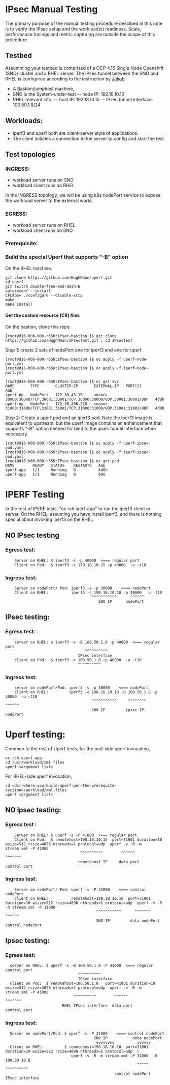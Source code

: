 # IPsec Manual Testing

The primary purpose of the manual testing procedure descibed in this note is to verify the IPsec setup and the workload(s) readiness. Scale, performance tunings and metric capturing are outside the scope of this procedure.

## Testbed

Assumming your testbed is comprised of a OCP 4.15 Single Node Openshift (SNO) cluster and a RHEL server. 
The IPsec tunnel between the SNO and RHEL is configured according to the instruction by [Jakob](https://github.com/jakobmoellerdev/north-south-ipsec-openshift-poc/tree/main/4.15)

- A Bastion/jumphost machine,
- SNO is the System-under-test
-- node IP: 192.18.10.10
- RHEL relevant info:
-- host IP: 192.18.10.15
-- IPsec tunnel interface: 100.50.1.8/24


## Workloads:
- iperf3 and uperf both are client-server style of applications.
- The client initiates a connection to the server to config and start the test.

## Test topologies
 ### INGRESS:
- workoad server runs on SNO
- workload client runs on RHEL

In the INGRESS topology, we will be using k8s nodePort service to expose the workload server to the external world.
 ### EGRESS:
- workoad server runs on RHEL
- workload client runs on SNO

### Prerequisite:
### Build the special Uperf that supports "-B" option 
On the RHEL machine.
```
git clone https://github.com/HughNhan/uperf.git
cd uperf
git switch double-free-and-dash-B
autoreconf --install
CFLAGS= ./configure --disable-sctp
make
make install
```
#### Get the custom resource (CR) files
On the bastion, clone this repo.
```
[root@d16-h06-000-r650:IPsec-bastion ]$ git clone https://github.com/HughNhan/IPsecTest.git ; cd IPsecTest
```
Step 1: create 2 sets of nodePort one for iperf3 and one for uperf.
```
[root@d16-h06-000-r650:IPsec-bastion ]$ oc apply -f uperf-node-port.yml
[root@d16-h06-000-r650:IPsec-bastion ]$ oc apply -f iperf-node-port.yml

[root@d16-h06-000-r650:IPsec-bastion ]$ oc get svc
NAME       TYPE       CLUSTER-IP       EXTERNAL-IP   PORT(S)                                                           AGE
iperf-np   NodePort   172.30.43.15     <none>        30000:30000/TCP,30001:30001/TCP,30000:30000/UDP,30001:30001/UDP   4d8h
uperf-np   NodePort   172.30.206.216   <none>        31000:31000/TCP,31001:31001/TCP,31000:31000/UDP,31001:31001/UDP   4d9h
```

Step 2: Create a uperf pod and an iperf3 pod. Note the iperf3 image is equivalent to upstream, but the
 uperf image contains an enhancement that supports "-B" option needed for bind to the ipsec tunnel interface when necessary.
```
[root@d16-h06-000-r650:IPsec-bastion ]$ oc apply -f uperf-ipsec-pod.yaml
[root@d16-h06-000-r650:IPsec-bastion ]$ oc apply -f iperf-ipsec-pod.yaml
[root@d16-h06-000-r650:IPsec-bastion ]$ oc get pod
NAME        READY   STATUS    RESTARTS   AGE
iperf-app   1/1     Running   0          4d8h
uperf-app   1/1     Running   0          69m
```
# IPERF Testing
In the rest of IPERF tests, "oc rsh iperf-app" to run the iperf3 client or server. On the RHEL, assuming you have install iperf3, and there is nothing special about invoking iperf3 on the RHEL.

## NO IPsec testing
### Egress test:
```
    Server on RHEL: $ iperf3 -s -p 40000  <=== regular port
    Client on Pod:  $ iperf3 -c 198.18.10.15 -p 40000  -u -t10
```
### Ingress test:
```
    Server on nodePort/ Pod: iperf3 -s -p 30000    <=== nodePort
    Client on RHEL:          iperf3 -c 198.18.10.10 -p 30000  -u -t10
                                      ^^^^^^^^^^^      ^^^^^^
                                         SNO IP      nodePort
```
## IPsec testing:

### Egress test:
```
    server on RHEL: $ iperf3 -s -B 100.50.1.8 -p 40000  <=== regular port
                                   ^^^^^^^^^^
                                IPsec interface
    client on Pod:  $ iperf3 -c 100.50.1.8 -p 40000  -u -t10
                                ^^^^^^^^^^
```
### Ingress test:
```
    server on nodePort/Pod: iperf3 -s -p 30000    <=== nodePort
    client on RHEL:         iperf3 -c 198.18.10.10 -B 100.50.1.8 -p 30000  -u -t10
                                      ^^^^^^^^^^^     ^^^^^^^^      ^^^^^^
                                      SNO IP         ipsec IP      nodePort
```
# Uperf testing:
Common to the rest of Uperf tests, for the pod-side uperf invocation, 
```
oc rsh uperf-app
cd /usr/workload/xml-files
uperf <argument list> 
```
For RHEL-side uperf invocation,
``` 
cd <dir-where-you-build-uperf-per-the-prerequite-section>/workload/xml-files
uperf <argument list>
```

## NO ipsec testing:

### Egress test :
```
    Server on RHEL: $ uperf -s -P 41000  <=== regular port
    Client on Pod:  $ remotehost=198.18.10.15  port=41001 duration=10 wsize=512 rsize=4096 nthreads=1 protocol=udp  uperf -v -R -m stream.xml -P 41000
                                 ^^^^^^^^^^        ^^^^^^                                                                                     ^^^^^^^
                                remotehost IP     data port                                                                               control port
```
### Ingress test:
```
    Server on nodePort/ Pod: uperf -s -P 31000    <=== control nodePort
    Client on RHEL:          remotehost=198.18.10.10  port=31001 duration=10 wsize=512 rsize=4096 nthreads=1 protocol=udp  uperf -v -R -m stream.xml -P 31000
                                        ^^^^^^^^^^^      ^^^^^^^                                                                                        ^^^^^^
                                        SNO IP         data nodePort                                                                            control nodePort
```
## Ipsec testing:
### Egress test:
```
  server on RHEL: $ uperf -s -B 100.50.1.8 -P 41000  <=== regular control port
                                ^^^^^^^^^^
                                IPsec interface
  client on Pod:  $ remotehost=100.50.1.8   port=41001 duration=10 wsize=512 rsize=4096 nthreads=1 protocol=udp  uperf -v -R -m stream.xml -P 41000
                              ^^^^^^^^^^        ^^^^^^                                                                                      ^^^^^^^
                         RHEL IPsec interface  data port                                                                               control port
```
### Ingress test:
```
  Server on nodePort/Pod: $ uperf -s -P 31000    <=== control nodePort
                                       SNO IP           data nodePort
                                        vvvvvvvv          vvvvvv
  Client on RHEL:         $ remotehost=198.18.10.10  port=31001 duration=10 wsize=512 rsize=4096 nthreads=1 protocol=udp  \
                             uperf -v -R -m stream.xml -P 31000  -B 100.50.10.8
                                                          ^^^^^    ^^^^^^^^^^
                                                control nodePort  IPsec interface
```

